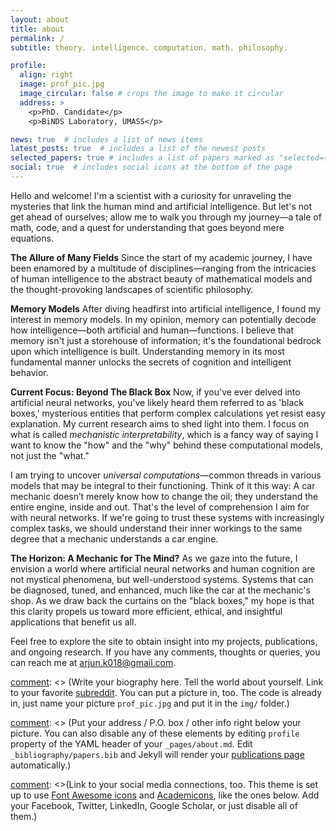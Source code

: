 ```yaml
---
layout: about
title: about
permalink: /
subtitle: theory. intelligence. computation. math. philosophy.

profile:
  align: right
  image: prof_pic.jpg
  image_circular: false # crops the image to make it circular
  address: >
    <p>PhD. Candidate</p>
    <p>BiNDS Laboratory, UMASS</p>

news: true  # includes a list of news items
latest_posts: true  # includes a list of the newest posts
selected_papers: true # includes a list of papers marked as "selected={true}"
social: true  # includes social icons at the bottom of the page
---
```


Hello and welcome! I'm a scientist with a curiosity for unraveling the mysteries that link the human mind and artificial intelligence. But let's not get ahead of ourselves; allow me to walk you through my journey—a tale of math, code, and a quest for understanding that goes beyond mere equations.

**The Allure of Many Fields**
Since the start of my academic journey, I have been enamored by a multitude of disciplines—ranging from the intricacies of human intelligence to the abstract beauty of mathematical models and the thought-provoking landscapes of scientific philosophy.

**Memory Models**
After diving headfirst into artificial intelligence, I found my interest in memory models. In my opinion, memory can potentially decode how intelligence—both artificial and human—functions. I believe that memory isn't just a storehouse of information; it's the foundational bedrock upon which intelligence is built. Understanding memory in its most fundamental manner unlocks the secrets of cognition and intelligent behavior.

**Current Focus: Beyond The Black Box**
Now, if you've ever delved into artificial neural networks, you've likely heard them referred to as 'black boxes,' mysterious entities that perform complex calculations yet resist easy explanation. My current research aims to shed light into them. I focus on what is called *mechanistic interpretability*, which is a fancy way of saying I want to know the "how" and the "why" behind these computational models, not just the "what."

I am trying to uncover *universal computations*—common threads in various models that may be integral to their functioning. Think of it this way: A car mechanic doesn’t merely know how to change the oil; they understand the entire engine, inside and out. That's the level of comprehension I aim for with neural networks. If we're going to trust these systems with increasingly complex tasks, we should understand their inner workings to the same degree that a mechanic understands a car engine.

**The Horizon: A Mechanic for The Mind?**
As we gaze into the future, I envision a world where artificial neural networks and human cognition are not mystical phenomena, but well-understood systems. Systems that can be diagnosed, tuned, and enhanced, much like the car at the mechanic's shop. As we draw back the curtains on the "black boxes," my hope is that this clarity propels us toward more efficient, ethical, and insightful applications that benefit us all.

Feel free to explore the site to obtain insight into my projects, publications, and ongoing research. If you have any comments, thoughts or queries, you can reach me at <a href="mailto:arjun.k018@gmail.com">arjun.k018@gmail.com</a>.

[comment]: <> (In the journey towards creating more intelligent, interpretable, and human-understandable AI, I believe in fostering dialogue and collaboration across disciplines. As we unlock the black box of machine learning models, we not only enrich our understanding of artificial intelligence but also shed light on the mysteries of our own cognition. Feel free to connect to discuss the fascinating crossroads of AI, memory modeling, and cognitive science!)

[comment]: <> (Write your biography here. Tell the world about yourself. Link to your favorite [subreddit](http://reddit.com). You can put a picture in, too. The code is already in, just name your picture `prof_pic.jpg` and put it in the `img/` folder.)

[comment]: <> (Put your address / P.O. box / other info right below your picture. You can also disable any of these elements by editing `profile` property of the YAML header of your `_pages/about.md`. Edit `_bibliography/papers.bib` and Jekyll will render your [publications page](/al-folio/publications/) automatically.)

[comment]: <>(Link to your social media connections, too. This theme is set up to use [Font Awesome icons](http://fortawesome.github.io/Font-Awesome/) and [Academicons](https://jpswalsh.github.io/academicons/), like the ones below. Add your Facebook, Twitter, LinkedIn, Google Scholar, or just disable all of them.)
